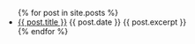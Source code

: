 <ul>
  {% for post in site.posts %}
    <li>
      <a href=".{{ post.url }}">{{ post.title }}</a>
      {{ post.date }}
      {{ post.excerpt }}
    </li>
  {% endfor %}
</ul>　　
